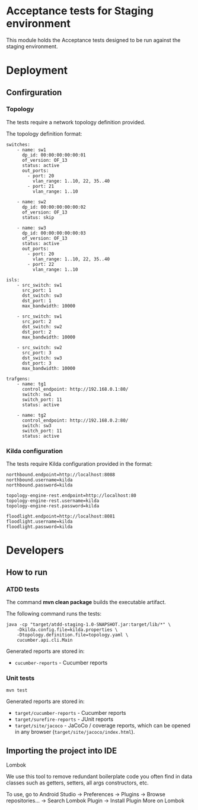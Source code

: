 # Acceptance tests for Staging environment
This module holds the Acceptance tests designed to be run against the staging environment.

# Deployment
## Confirguration
### Topology
The tests require a network topology definition provided.

The topology definition format:
```
switches:
    - name: sw1
      dp_id: 00:00:00:00:00:01
      of_version: OF_13
      status: active
      out_ports:
        - port: 20
          vlan_range: 1..10, 22, 35..40
        - port: 21
          vlan_range: 1..10

    - name: sw2
      dp_id: 00:00:00:00:00:02
      of_version: OF_13
      status: skip

    - name: sw3
      dp_id: 00:00:00:00:00:03
      of_version: OF_13
      status: active
      out_ports:
        - port: 20
          vlan_range: 1..10, 22, 35..40
        - port: 22
          vlan_range: 1..10

isls:
    - src_switch: sw1
      src_port: 1
      dst_switch: sw3
      dst_port: 1
      max_bandwidth: 10000

    - src_switch: sw1
      src_port: 2
      dst_switch: sw2
      dst_port: 2
      max_bandwidth: 10000

    - src_switch: sw2
      src_port: 3
      dst_switch: sw3
      dst_port: 3
      max_bandwidth: 10000

trafgens:
    - name: tg1
      control_endpoint: http://192.168.0.1:80/
      switch: sw1
      switch_port: 11
      status: active

    - name: tg2
      control_endpoint: http://192.168.0.2:80/
      switch: sw3
      switch_port: 11
      status: active
```

### Kilda configuration
The tests require Kilda configuration provided in the format:
```
northbound.endpoint=http://localhost:8088
northbound.username=kilda
northbound.password=kilda

topology-engine-rest.endpoint=http://localhost:80
topology-engine-rest.username=kilda
topology-engine-rest.password=kilda

floodlight.endpoint=http://localhost:8081
floodlight.username=kilda
floodlight.password=kilda
```

# Developers
## How to run 
### ATDD tests
The command __mvn clean package__ builds the executable artifact.

The following command runs the tests:

    java -cp "target/atdd-staging-1.0-SNAPSHOT.jar:target/lib/*" \
        -Dkilda.config.file=kilda.properties \
        -Dtopology.definition.file=topology.yaml \
        cucumber.api.cli.Main

Generated reports are stored in:
* ```cucumber-reports``` - Cucumber reports

### Unit tests

    mvn test

Generated reports are stored in:
* ```target/cucumber-reports``` - Cucumber reports
* ```target/surefire-reports``` - JUnit reports
* ```target/site/jacoco``` - JaCoCo / coverage reports, which can be opened in any browser (```target/site/jacoco/index.html```).

## Importing the project into IDE

Lombok

We use this tool to remove redundant boilerplate code you often find in data classes such as getters, setters, all args constructors, etc.


To use, go to Android Studio -> Preferences -> Plugins -> Browse repositories... -> Search Lombok Plugin -> Install Plugin
More on Lombok 